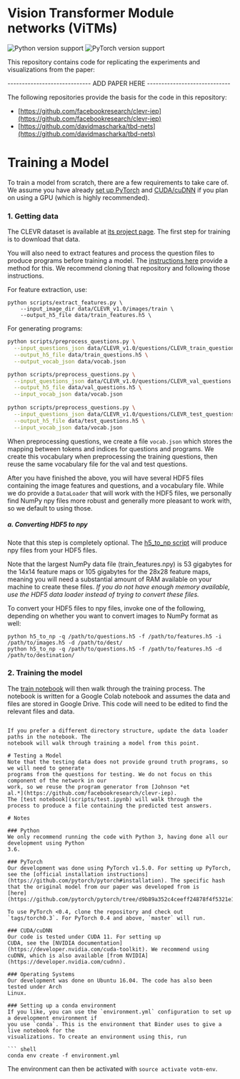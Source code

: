 # Vision Transformer Module networks  (ViTMs)
![Python version support](https://img.shields.io/badge/python-3.5%20%203.6-blue.svg)
![PyTorch version support](https://img.shields.io/badge/pytorch-0.2%200.3%200.4-red.svg)

This repository contains code for replicating the experiments and visualizations from the paper:

----------------------------- ADD PAPER HERE -----------------------------

The following repositories provide the basis for the code in this repository:
- [https://github.com/facebookresearch/clevr-iep](https://github.com/facebookresearch/clevr-iep)
- [https://github.com/davidmascharka/tbd-nets](https://github.com/davidmascharka/tbd-nets)

# Training a Model
To train a model from scratch, there are a few requirements to take care of. We assume you have
already [set up PyTorch](#pytorch) and [CUDA/cuDNN](#cudacudnn) if you plan on using a GPU (which is
highly recommended).

### 1. Getting data
The CLEVR dataset is available at [its project page](http://cs.stanford.edu/people/jcjohns/clevr/).
The first step for training is to download that data.

You will also need to extract features and process the question files to produce programs before
training a model. The [instructions
here](https://github.com/facebookresearch/clevr-iep/blob/master/TRAINING.md#preprocessing-clevr)
provide a method for this. We recommend cloning that repository and following those instructions.

For feature extraction, use:

``` shell
python scripts/extract_features.py \
    --input_image_dir data/CLEVR_v1.0/images/train \
    --output_h5_file data/train_features.h5 \
```

For generating programs:

```bash
python scripts/preprocess_questions.py \
  --input_questions_json data/CLEVR_v1.0/questions/CLEVR_train_questions.json \
  --output_h5_file data/train_questions.h5 \
  --output_vocab_json data/vocab.json

python scripts/preprocess_questions.py \
  --input_questions_json data/CLEVR_v1.0/questions/CLEVR_val_questions.json \
  --output_h5_file data/val_questions.h5 \
  --input_vocab_json data/vocab.json
  
python scripts/preprocess_questions.py \
  --input_questions_json data/CLEVR_v1.0/questions/CLEVR_test_questions.json \
  --output_h5_file data/test_questions.h5 \
  --input_vocab_json data/vocab.json
```

When preprocessing questions, we create a file `vocab.json` which stores the mapping between
tokens and indices for questions and programs. We create this vocabulary when preprocessing
the training questions, then reuse the same vocabulary file for the val and test questions.


After you have finished the above, you will have several HDF5 files containing the image features
and questions, and a vocabulary file. While we do provide a `DataLoader` that will work with the
HDF5 files, we personally find NumPy npy files more robust and generally more pleasant to work with,
so we default to using those.

##### a. Converting HDF5 to npy
Note that this step is completely optional. The [h5_to_np script](utils/h5_to_np.py) will produce
npy files from your HDF5 files.

Note that the largest NumPy data file (train_features.npy) is 53 gigabytes for the 14x14 feature
maps or 105 gigabytes for the 28x28 feature maps, meaning you will need a substantial amount of RAM
available on your machine to create these files. *If you do not have enough memory available, use
the HDF5 data loader instead of trying to convert these files.*

To convert your HDF5 files to npy files, invoke one of the following, depending on whether you want
to convert images to NumPy format as well:

``` shell
python h5_to_np -q /path/to/questions.h5 -f /path/to/features.h5 -i /path/to/images.h5 -d /path/to/dest/
python h5_to_np -q /path/to/questions.h5 -f /path/to/features.h5 -d /path/to/destination/
```

### 2. Training the model
The [train notebook](scripts/train_model_final_LR_Decay1.ipynb) will then walk through the training process. 
The notebook is written for a Google Colab notebook and assumes the data and files are stored in Google Drive. 
This code will need to be edited to find the relevant files and data.
```

If you prefer a different directory structure, update the data loader paths in the notebook. The
notebook will walk through training a model from this point.

# Testing a Model
Note that the testing data does not provide ground truth programs, so we will need to generate
programs from the questions for testing. We do not focus on this component of the network in our
work, so we reuse the program generator from [Johnson *et
al.*](https://github.com/facebookresearch/clevr-iep).
The [test notebook](scripts/test.ipynb) will walk through the 
process to produce a file containing the predicted test answers.

# Notes

### Python
We only recommend running the code with Python 3, having done all our development using Python
3.6. 

### PyTorch
Our development was done using PyTorch v1.5.0. For setting up PyTorch, see the [official installation instructions](https://github.com/pytorch/pytorch#installation). The specific hash that the original model from our paper was developed from is
[here](https://github.com/pytorch/pytorch/tree/d9b89a352c4ceeff24878f4f5321e16f059e98c3).

To use PyTorch <0.4, clone the repository and check out `tags/torch0.3`. For PyTorch 0.4 and above, `master` will run.

### CUDA/cuDNN
Our code is tested under CUDA 11. For setting up
CUDA, see the [NVIDIA documentation](https://developer.nvidia.com/cuda-toolkit). We recommend using
cuDNN, which is also available [from NVIDIA](https://developer.nvidia.com/cudnn).

### Operating Systems
Our development was done on Ubuntu 16.04. The code has also been tested under Arch
Linux.

### Setting up a conda environment
If you like, you can use the `environment.yml` configuration to set up a development environment if
you use `conda`. This is the environment that Binder uses to give a live notebook for the
visualizations. To create an environment using this, run

``` shell
conda env create -f environment.yml
```

The environment can then be activated with `source activate votm-env`.
